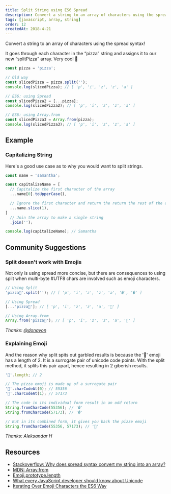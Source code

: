 ```yaml
---
title: Split String using ES6 Spread
description: Convert a string to an array of characters using the spread syntax...
tags: [javascript, array, string]
order: 12
createdAt: 2018-4-21
---
```


Convert a string to an array of characters using the spread syntax!

It goes through each character in the “pizza” string and assigns it to our new “splitPizza” array. Very cool 🤩

```javascript
const pizza = 'pizza';

// Old way
const slicedPizza = pizza.split('');
console.log(slicedPizza); // [ 'p', 'i', 'z', 'z', 'a' ]

// ES6: using Spread
const slicedPizza2 = [...pizza];
console.log(slicedPizza2); // [ 'p', 'i', 'z', 'z', 'a' ]

// ES6: using Array.from
const slicedPizza3 = Array.from(pizza);
console.log(slicedPizza3); // [ 'p', 'i', 'z', 'z', 'a' ]
```

## Example

### Capitalizing String

Here's a good use case as to why you would want to split strings.

```javascript
const name = 'samantha';

const capitalizeName = [
  // Capitalize the first character of the array
  ...name[0].toUpperCase(),

  // Ignore the first character and return the return the rest of the array
  ...name.slice(1),
]
  // Join the array to make a single string
  .join('');

console.log(capitalizeName); // Samantha
```

## Community Suggestions

### Split doesn't work with Emojis

Not only is using spread more concise, but there are consequences to using split when multi-byte #UTF8 chars are involved such as emoji characters.

```javascript
// Using Split
'pizza🍕'.split(''); // [ 'p', 'i', 'z', 'z', 'a', '�', '�' ]

// Using Spread
[...'pizza🍕']; // [ 'p', 'i', 'z', 'z', 'a', '🍕' ]

// Using Array.from
Array.from('pizza🍕'); // [ 'p', 'i', 'z', 'z', 'a', '🍕' ]
```

_Thanks: [@donavon](https://twitter.com/donavon/status/987764794320093185)_

### Explaining Emoji

And the reason why split spits out garbled results is because the '🍕' emoji has a length of 2. It is a surrogate pair of unicode code points. With the split method, it splits this pair apart, hence resulting in 2 giberish results.

```javascript
'🍕'.length; // 2

// The pizza emoji is made up of a surrogate pair
'🍕'.charCodeAt(0); // 55356
'🍕'.charCodeAt(1); // 57173

// The code in its individual form result in an odd return
String.fromCharCode(55356); // '�'
String.fromCharCode(57173); // '�'

// But in its combined form, it gives you back the pizze emoji
String.fromCharCode(55356, 57173); // '🍕'
```

_Thanks: Aleksandar H_

## Resources

- [Stackoverflow: Why does spread syntax convert my string into an array?](https://stackoverflow.com/questions/44900175/why-does-spread-syntax-convert-my-string-into-an-array)
- [MDN: Array.from](https://developer.mozilla.org/en-US/docs/Web/JavaScript/Reference/Global_Objects/Array/from)
- [Emoji.prototype.length](https://www.contentful.com/blog/2016/12/06/unicode-javascript-and-the-emoji-family/)
- [What every JavaScript developer should know about Unicode](https://dmitripavlutin.com/what-every-javascript-developer-should-know-about-unicode/)
- [Iterating Over Emoji Characters the ES6 Way](https://medium.com/@giltayar/iterating-over-emoji-characters-the-es6-way-f06e4589516)
